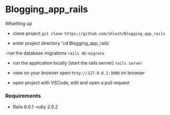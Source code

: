 
# Blogging_app_rails

##setting up

- clone project
`git clone https://github.com/shloch/Blogging_app_rails`

- enter project directory
'cd Blogging_app_rails`

-run the database migrations
`rails db:migrate`

- run the application locally (start the rails server)
`rails server`

- view on your browser
open `http://127.0.0.1:3000` on browser

- open project with VSCode, edit and open a pull request

### Requirements

- Rails 6.0.1
-ruby 2.6.2 